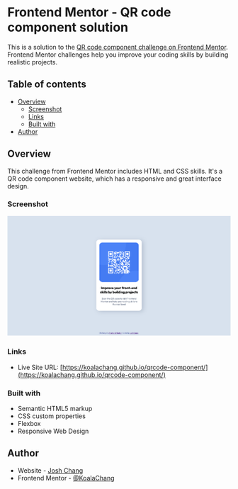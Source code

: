 # Frontend Mentor - QR code component solution

This is a solution to the [QR code component challenge on Frontend Mentor](https://www.frontendmentor.io/challenges/qr-code-component-iux_sIO_H). Frontend Mentor challenges help you improve your coding skills by building realistic projects. 

## Table of contents

- [Overview](#overview)
  - [Screenshot](#screenshot)
  - [Links](#links)
  - [Built with](#built-with)
- [Author](#author)


## Overview

This challenge from Frontend Mentor includes HTML and CSS skills. It's a QR code component website, which has a responsive and great interface design.

### Screenshot

![](./截圖%202024-10-25%20上午10.31.37.png)

### Links

- Live Site URL: [https://koalachang.github.io/qrcode-component/](https://koalachang.github.io/qrcode-component/)

### Built with

- Semantic HTML5 markup
- CSS custom properties
- Flexbox
- Responsive Web Design

## Author

- Website - [Josh Chang](https://github.com/KoalaChang)
- Frontend Mentor - [@KoalaChang](https://www.frontendmentor.io/profile/KoalaChang)
